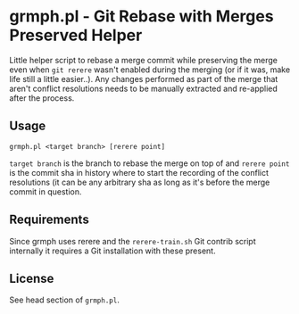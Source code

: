 # grmph.pl - Git Rebase with Merges Preserved Helper

Little helper script to rebase a merge commit while preserving the merge even
when `git rerere` wasn't enabled during the merging (or if it was, make life
still a little easier..). Any changes performed as part of the merge that aren't
conflict resolutions needs to be manually extracted and re-applied after the
process.

## Usage

	grmph.pl <target branch> [rerere point]

`target branch` is the branch to rebase the merge on top of and `rerere point`
is the commit sha in history where to start the recording of the conflict
resolutions (it can be any arbitrary sha as long as it's before the merge
commit in question.

## Requirements

Since grmph uses rerere and the `rerere-train.sh` Git contrib script
internally it requires a Git installation with these present.

## License

See head section of `grmph.pl`.
